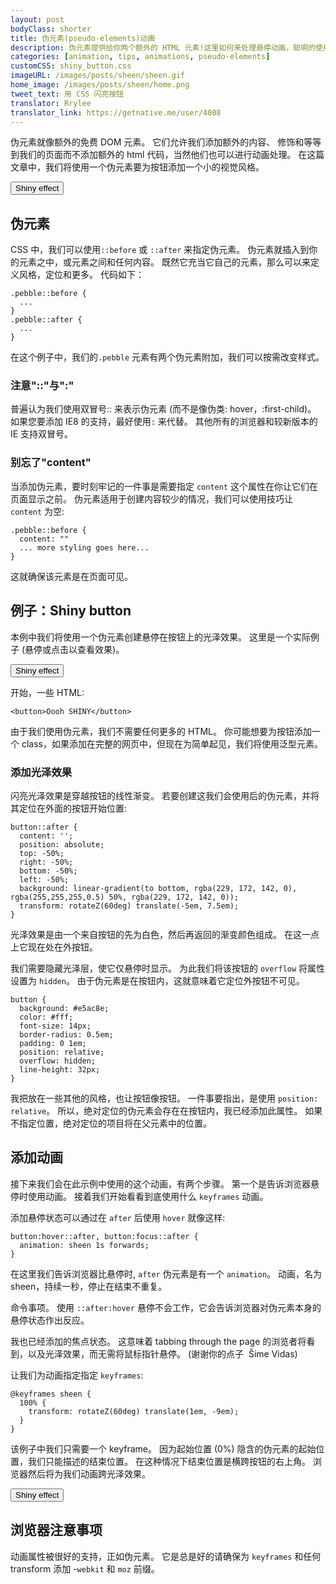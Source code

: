 ```yaml
---
layout: post
bodyClass: shorter
title: 伪元素(pseudo-elements)动画
description: 伪元素提供给你两个额外的 HTML 元素!这里如何来处理悬停动画，聪明的使用它们!
categories: [animation, tips, animations, pseudo-elements]
customCSS: shiny_button.css
imageURL: /images/posts/sheen/sheen.gif
home_image: /images/posts/sheen/home.png
tweet_text: 用 CSS 闪亮按钮
translator: Rrylee
translator_link: https://getnative.me/user/4008
---
```


伪元素就像额外的免费&nbsp;DOM 元素。 它们允许我们添加额外的内容、 修饰和等等到我们的页面而不添加额外的 html 代码，当然他们也可以进行动画处理。 在这篇文章中，我们将使用一个伪元素要为按钮添加一个小的视觉风格。

<section class="shiny demo-container tap-to-activate"><button>Shiny effect</button></section>

## 伪元素

CSS 中，我们可以使用`::before` 或 `::after` 来指定伪元素。 伪元素就插入到你的元素之中，或元素之间和任何内容。 既然它充当它自己的元素，那么可以来定义风格，定位和更多。 代码如下：


    .pebble::before {
      ...
    }
    .pebble::after {
      ...
    }

在这个例子中，我们的`.pebble` 元素有两个伪元素附加，我们可以按需改变样式。

### 注意&quot;::&quot;与&quot;:&quot;

普遍认为我们使用双冒号:: 来表示伪元素 (而不是像伪类: hover，:first-child)。 如果您要添加 IE8 的支持，最好使用`:`&nbsp;来代替。 其他所有的浏览器和较新版本的 IE 支持双冒号。

### 别忘了&quot;content&quot;

当添加伪元素，要时刻牢记的一件事是需要指定 `content` 这个属性在你让它们在页面显示之前。 伪元素适用于创建内容较少的情况，我们可以使用技巧让 `content` 为空:

    .pebble::before {
      content: ""
      ... more styling goes here...
    }

这就确保该元素是在页面可见。

## 例子：Shiny button

本例中我们将使用一个伪元素创建悬停在按钮上的光泽效果。 这里是一个实际例子 (悬停或点击以查看效果)。

<section class="shiny demo-container tap-to-activate"><button>Shiny effect</button></section>

开始，一些 HTML:

    <button>Oooh SHINY</button>

由于我们使用伪元素，我们不需要任何更多的 HTML。 你可能想要为按钮添加一个 class，如果添加在完整的网页中，但现在为简单起见，我们将使用泛型元素。

### 添加光泽效果

闪亮光泽效果是穿越按钮的线性渐变。 若要创建这我们会使用后的伪元素，并将其定位在外面的按钮开始位置:

    button::after {
      content: '';
      position: absolute;
      top: -50%;
      right: -50%;
      bottom: -50%;
      left: -50%;
      background: linear-gradient(to bottom, rgba(229, 172, 142, 0), rgba(255,255,255,0.5) 50%, rgba(229, 172, 142, 0));
      transform: rotateZ(60deg) translate(-5em, 7.5em);
    }

光泽效果是由一个来自按钮的先为白色，然后再返回的渐变颜色组成。 在这一点上它现在处在外按钮。

我们需要隐藏光泽层，使它仅悬停时显示。 为此我们将该按钮的 `overflow` 将属性设置为 `hidden`。 由于伪元素是在按钮内，这就意味着它定位外按钮不可见。

    button {
      background: #e5ac8e;
      color: #fff;
      font-size: 14px;
      border-radius: 0.5em;
      padding: 0 1em;
      position: relative;
      overflow: hidden;
      line-height: 32px;
    }

我把放在一些其他的风格，也让按钮像按钮。 一件事要指出，是使用&nbsp;`position: relative`。 所以，绝对定位的伪元素会存在在按钮内，我已经添加此属性。 如果不指定位置，绝对定位的项目将在父元素中的位置。

## 添加动画

接下来我们会在此示例中使用的这个动画，有两个步骤。 第一个是告诉浏览器悬停时使用动画。 接着我们开始看看到底使用什么 `keyframes` 动画。

添加悬停状态可以通过在&nbsp;`after` 后使用&nbsp;`hover` 就像这样:

    button:hover::after, button:focus::after {
      animation: sheen 1s forwards;
    }

在这里我们告诉浏览器比悬停时, `after` 伪元素是有一个 `animation`。 动画，名为sheen，持续一秒，停止在结束不重复。

命令事项。 使用&nbsp;`::after:hover`&nbsp;悬停不会工作，它会告诉浏览器对伪元素本身的悬停状态作出反应。

我也已经添加的焦点状态。 这意味着&nbsp;tabbing through the page 的浏览者将看到，以及光泽效果，而无需将鼠标指针悬停。 (谢谢你的点子&nbsp;&nbsp;&Scaron;ime Vidas)

让我们为动画指定指定 `keyframes`:

    @keyframes sheen {
      100% {
        transform: rotateZ(60deg) translate(1em, -9em);
      }
    }

该例子中我们只需要一个 keyframe。 因为起始位置 (0%) 隐含的伪元素的起始位置，我们只能描述的结束位置。 在这种情况下结束位置是横跨按钮的右上角。 浏览器然后将为我们动画跨光泽效果。

<section class="shiny demo-container tap-to-activate"><button>Shiny effect</button></section>

## 浏览器注意事项

动画属性被很好的支持，正如伪元素。 它是总是好的请确保为&nbsp;`keyframes`&nbsp;和任何 transform 添加&nbsp;-`webkit` 和&nbsp;`moz` 前缀。
